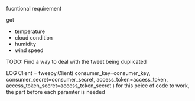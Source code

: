fucntional requirement 

get 
- temperature 
- cloud condition
- humidity 
- wind speed


TODO:
Find a way to deal with the tweet being duplicated 

LOG 
Client = tweepy.Client(
        consumer_key=consumer_key, 
        consumer_secret=consumer_secret,
        access_token=access_token, 
        access_token_secret=access_token_secret
)
for this peice of code to work, the part before each paramter is needed


